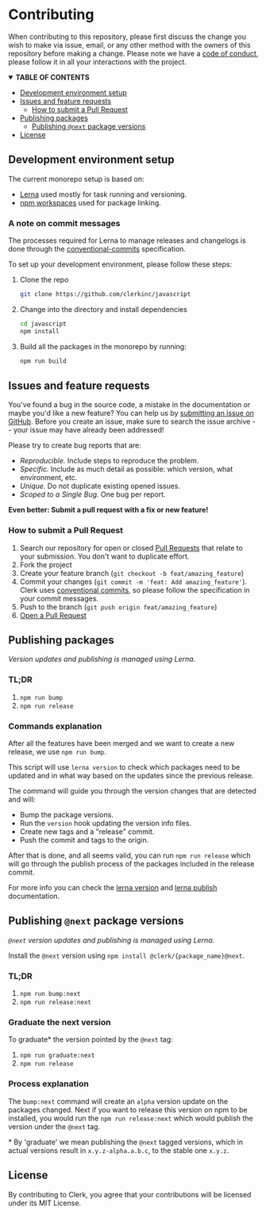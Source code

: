# Contributing

When contributing to this repository, please first discuss the change you wish to make via issue, email, or any other method with the owners of this repository before making a change.
Please note we have a [code of conduct](https://github.com/clerkinc/javascript/blob/main/docs/CODE_OF_CONDUCT.md), please follow it in all your interactions with the project.

<details open="open">
<summary><strong>TABLE OF CONTENTS</strong></summary>

- [Development environment setup](#development-environment-setup)
- [Issues and feature requests](#issues-and-feature-requests)
  - [How to submit a Pull Request](#how-to-submit-a-pull-request)
- [Publishing packages](#publishing-packages)
  - [Publishing `@next` package versions](#publishing-next-package-versions)
- [License](#license)

</details>

## Development environment setup

The current monorepo setup is based on:

- [Lerna](https://github.com/lerna/lerna) used mostly for task running and versioning.
- [npm workspaces](https://docs.npmjs.com/cli/v8/using-npm/workspaces) used for package linking.

### A note on commit messages

The processes required for Lerna to manage releases and changelogs is done through the [conventional-commits](https://www.conventionalcommits.org/en/v1.0.0/) specification.

To set up your development environment, please follow these steps:

1. Clone the repo

   ```sh
   git clone https://github.com/clerkinc/javascript
   ```

2. Change into the directory and install dependencies

   ```sh
   cd javascript
   npm install
   ```

3. Build all the packages in the monorepo by running:

   ```sh
   npm run build
   ```

## Issues and feature requests

You've found a bug in the source code, a mistake in the documentation or maybe you'd like a new feature? You can help us by [submitting an issue on GitHub](https://github.com/clerkinc/javascript/issues). Before you create an issue, make sure to search the issue archive -- your issue may have already been addressed!

Please try to create bug reports that are:

- _Reproducible._ Include steps to reproduce the problem.
- _Specific._ Include as much detail as possible: which version, what environment, etc.
- _Unique._ Do not duplicate existing opened issues.
- _Scoped to a Single Bug._ One bug per report.

**Even better: Submit a pull request with a fix or new feature!**

### How to submit a Pull Request

1. Search our repository for open or closed
   [Pull Requests](https://github.com/clerkinc/javascript/pulls)
   that relate to your submission. You don't want to duplicate effort.
2. Fork the project
3. Create your feature branch (`git checkout -b feat/amazing_feature`)
4. Commit your changes (`git commit -m 'feat: Add amazing_feature'`). Clerk uses [conventional commits](https://www.conventionalcommits.org), so please follow the specification in your commit messages.
5. Push to the branch (`git push origin feat/amazing_feature`)
6. [Open a Pull Request](https://github.com/clerkinc/javascript/compare?expand=1)

## Publishing packages

_Version updates and publishing is managed using Lerna._

### TL;DR

1. `npm run bump`
2. `npm run release`

### Commands explanation

After all the features have been merged and we want to create a new release, we use `npm run bump`.

This script will use `lerna version` to check which packages need to be updated and in what way based on the updates since the previous release.

The command will guide you through the version changes that are detected and will:

- Bump the package versions.
- Run the `version` hook updating the version info files.
- Create new tags and a "release" commit.
- Push the commit and tags to the origin.

After that is done, and all seems valid, you can run `npm run release` which will go through the publish process of the packages included in the release commit.

For more info you can check the [lerna version](https://github.com/lerna/lerna/tree/main/commands/version) and [lerna publish](https://github.com/lerna/lerna/tree/main/commands/publish) documentation.

## Publishing `@next` package versions

_`@next` version updates and publishing is managed using Lerna._

Install the `@next` version using `npm install @clerk/{package_name}@next`.

### TL;DR

1. `npm run bump:next`
2. `npm run release:next`

### Graduate the next version

To graduate\* the version pointed by the `@next` tag:

1. `npm run graduate:next`
2. `npm run release`

### Process explanation

The `bump:next` command will create an `alpha` version update on the packages changed. Next if you want to release this version on npm to be installed, you would run the `npm run release:next` which would publish the version under the `@next` tag.

\* By 'graduate' we mean publishing the `@next` tagged versions, which in actual versions result in `x.y.z-alpha.a.b.c`, to the stable one `x.y.z`.

## License

By contributing to Clerk, you agree that your contributions will be licensed under its MIT License.
